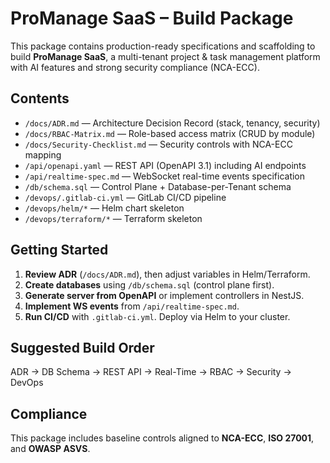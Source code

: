 # ProManage SaaS – Build Package

This package contains production-ready specifications and scaffolding to build **ProManage SaaS**, a multi-tenant project & task management platform with AI features and strong security compliance (NCA-ECC).

## Contents
- `/docs/ADR.md` — Architecture Decision Record (stack, tenancy, security)
- `/docs/RBAC-Matrix.md` — Role-based access matrix (CRUD by module)
- `/docs/Security-Checklist.md` — Security controls with NCA-ECC mapping
- `/api/openapi.yaml` — REST API (OpenAPI 3.1) including AI endpoints
- `/api/realtime-spec.md` — WebSocket real-time events specification
- `/db/schema.sql` — Control Plane + Database-per-Tenant schema
- `/devops/.gitlab-ci.yml` — GitLab CI/CD pipeline
- `/devops/helm/*` — Helm chart skeleton
- `/devops/terraform/*` — Terraform skeleton

## Getting Started
1. **Review ADR** (`/docs/ADR.md`), then adjust variables in Helm/Terraform.
2. **Create databases** using `/db/schema.sql` (control plane first).
3. **Generate server from OpenAPI** or implement controllers in NestJS.
4. **Implement WS events** from `/api/realtime-spec.md`.
5. **Run CI/CD** with `.gitlab-ci.yml`. Deploy via Helm to your cluster.

## Suggested Build Order
ADR → DB Schema → REST API → Real-Time → RBAC → Security → DevOps

## Compliance
This package includes baseline controls aligned to **NCA-ECC**, **ISO 27001**, and **OWASP ASVS**.
